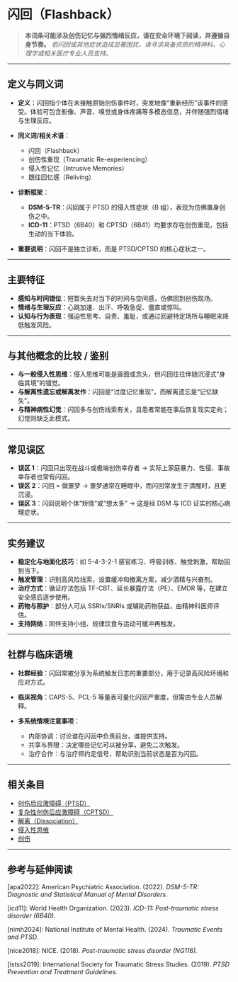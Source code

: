 # 闪回（Flashback）

> **本词条可能涉及创伤记忆与强烈情绪反应，请在安全环境下阅读，并遵循自身节奏。**
> *若闪回或其他症状造成显著困扰，请寻求具备资质的精神科、心理学或相关医疗专业人员支持。*

---

## 定义与同义词

* **定义**：闪回指个体在未接触原始创伤事件时，突发地像“重新经历”该事件的感受。体验可包含影像、声音、嗅觉或身体疼痛等多模态信息，并伴随强烈情绪与生理反应。
* **同义词/相关术语**：

  * 闪回（Flashback）
  * 创伤性重现（Traumatic Re-experiencing）
  * 侵入性记忆（Intrusive Memories）
  * 既往回忆感（Reliving）
* **诊断框架**：

  * **DSM-5-TR**：闪回属于 PTSD 的侵入性症状（B 组），表现为仿佛置身创伤之中。
  * **ICD-11**：PTSD（6B40）和 CPTSD（6B41）均要求存在创伤重现，包括生动的当下体验。
* **重要说明**：闪回不是独立诊断，而是 PTSD/CPTSD 的核心症状之一。

---

## 主要特征

* **感知与时间错位**：短暂失去对当下的时间与空间感，仿佛回到创伤现场。
* **情绪与生理反应**：心跳加速、出汗、呼吸急促、僵直或惊叫。
* **认知与行为表现**：强迫性思考、自责、羞耻，或通过回避特定场所与睡眠来降低触发风险。

---

## 与其他概念的比较 / 鉴别

* **与一般侵入性思维**：侵入思维可能是画面或念头，但闪回往往伴随沉浸式“身临其境”的错觉。
* **与解离性遗忘或解离发作**：闪回是“过度记忆重现”，而解离遗忘是“记忆缺失”。
* **与精神病性幻觉**：闪回多与创伤线索有关，且患者常能在事后恢复现实定向；幻觉则缺乏此模式。

---

## 常见误区

* **误区 1**：闪回只出现在战斗或极端创伤幸存者 → 实际上家庭暴力、性侵、事故幸存者也常有闪回。
* **误区 2**：闪回 = 做噩梦 → 噩梦通常在睡眠中，而闪回常发生于清醒时，且更沉浸。
* **误区 3**：闪回说明个体“矫情”或“想太多” → 这是经 DSM 与 ICD 证实的核心病理症状。

---

## 实务建议

* **稳定化与地面化技巧**：如 5-4-3-2-1 感官练习、呼吸训练、触觉刺激，帮助回到当下。
* **触发管理**：识别高风险线索，设置缓冲和撤离方案，减少酒精与兴奋剂。
* **治疗方式**：循证疗法包括 TF-CBT、延长暴露疗法（PE）、EMDR 等，在建立安全感后逐步使用。
* **药物与照护**：部分人可从 SSRIs/SNRIs 或辅助药物获益，由精神科医师评估。
* **支持网络**：同伴支持小组、规律饮食与运动可缓冲再触发。

---

## 社群与临床语境

* **社群经验**：闪回常被分享为系统触发日志的重要部分，用于记录高风险环境和应对方式。
* **临床视角**：CAPS-5、PCL-5 等量表可量化闪回严重度，但需由专业人员解释。
* **多系统情境注意事项**：

  * 内部协调：讨论谁在闪回中负责前台，谁提供支持。
  * 共享与界限：决定哪些记忆可以被分享，避免二次触发。
  * 治疗合作：与治疗师约定信号，帮助识别当前状态是否为闪回。

---

## 相关条目

* [创伤后应激障碍（PTSD）](entries/诊断与临床/PTSD.md)
* [复杂性创伤后应激障碍（CPTSD）](entries/诊断与临床/CPTSD.md)
* [解离（Dissociation）](entries/系统体验与机制/Dissociation.md)
* [侵入性思维](entries/系统体验与机制/Intrusive-Thoughts.md)
* [创伤](entries/诊断与临床/Trauma.md)

---

## 参考与延伸阅读

[apa2022]: American Psychiatric Association. (2022). *DSM-5-TR: Diagnostic and Statistical Manual of Mental Disorders*.

[icd11]: World Health Organization. (2023). *ICD-11: Post-traumatic stress disorder (6B40).*

[nimh2024]: National Institute of Mental Health. (2024). *Traumatic Events and PTSD.*

[nice2018]: NICE. (2018). *Post-traumatic stress disorder (NG116).*

[istss2019]: International Society for Traumatic Stress Studies. (2019). *PTSD Prevention and Treatment Guidelines.*
